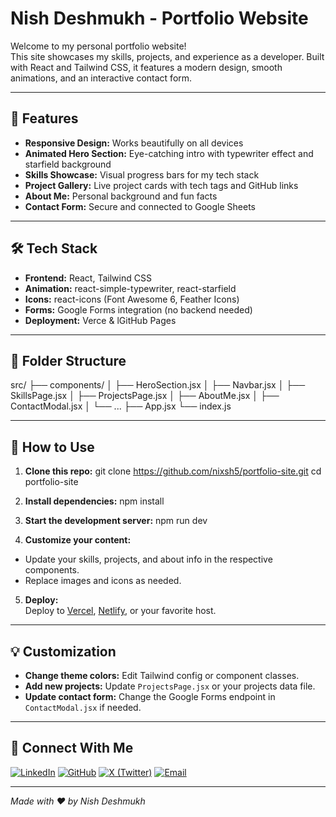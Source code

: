 # Nish Deshmukh - Portfolio Website

Welcome to my personal portfolio website!  
This site showcases my skills, projects, and experience as a developer. Built with React and Tailwind CSS, it features a modern design, smooth animations, and an interactive contact form.

---

## 🚀 Features

- **Responsive Design:** Works beautifully on all devices
- **Animated Hero Section:** Eye-catching intro with typewriter effect and starfield background
- **Skills Showcase:** Visual progress bars for my tech stack
- **Project Gallery:** Live project cards with tech tags and GitHub links
- **About Me:** Personal background and fun facts
- **Contact Form:** Secure and connected to Google Sheets

---

## 🛠️ Tech Stack

- **Frontend:** React, Tailwind CSS
- **Animation:** react-simple-typewriter, react-starfield
- **Icons:** react-icons (Font Awesome 6, Feather Icons)
- **Forms:** Google Forms integration (no backend needed)
- **Deployment:** Verce & lGitHub Pages

---

## 📂 Folder Structure

src/
├── components/
│ ├── HeroSection.jsx
│ ├── Navbar.jsx
│ ├── SkillsPage.jsx
│ ├── ProjectsPage.jsx
│ ├── AboutMe.jsx
│ ├── ContactModal.jsx
│ └── ...
├── App.jsx
└── index.js

---

## 📝 How to Use

1. **Clone this repo:**
git clone https://github.com/nixsh5/portfolio-site.git
cd portfolio-site



2. **Install dependencies:**
npm install



3. **Start the development server:**
npm run dev



4. **Customize your content:**
- Update your skills, projects, and about info in the respective components.
- Replace images and icons as needed.



5. **Deploy:**  
Deploy to [Vercel](https://vercel.com/), [Netlify](https://netlify.com/), or your favorite host.

---

## 💡 Customization

- **Change theme colors:** Edit Tailwind config or component classes.
- **Add new projects:** Update `ProjectsPage.jsx` or your projects data file.
- **Update contact form:** Change the Google Forms endpoint in `ContactModal.jsx` if needed.

---

## 🤝 Connect With Me

[![LinkedIn](https://img.shields.io/badge/-LinkedIn-0077B5?style=flat-square&logo=linkedin&logoColor=white)](https://linkedin.com/in/nishdeshmukh)
[![GitHub](https://img.shields.io/badge/-GitHub-181717?style=flat-square&logo=github&logoColor=white)](https://github.com/nixsh5)
[![X (Twitter)](https://img.shields.io/badge/-X-000000?style=flat-square&logo=twitter&logoColor=white)](https://x.com/nixsh5)
[![Email](https://img.shields.io/badge/-Email-D14836?style=flat-square&logo=gmail&logoColor=white)](mailto:nishdeshmukh2004@gmail.com)

---

*Made with ❤️ by Nish Deshmukh*
